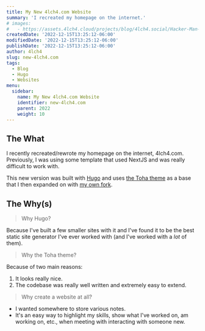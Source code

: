 ```yaml
---
title: My New 4lch4.com Website
summary: 'I recreated my homepage on the internet.'
# images:
#   - https://assets.4lch4.cloud/projects/blog/4lch4.social/Hacker-Man-0.jpeg
createdDate: '2022-12-15T13:25:12-06:00'
modifiedDate: '2022-12-15T13:25:12-06:00'
publishDate: '2022-12-15T13:25:12-06:00'
author: 4lch4
slug: new-4lch4.com
tags:
  - Blog
  - Hugo
  - Websites
menu:
  sidebar:
    name: My New 4lch4.com Website
    identifier: new-4lch4.com
    parent: 2022
    weight: 10
---
```


## The What

I recently recreated/rewrote my homepage on the internet, 4lch4.com. Previously, I was using some template that used NextJS and was really difficult to work with.

This new version was built with [Hugo][0] and uses [the Toha theme][1] as a base that I then expanded on with [my own fork][2].

## The Why(s)

> Why Hugo?

Because I've built a few smaller sites with it and I've found it to be the best static site generator I've ever worked with (and I've worked with a _lot_ of them).

> Why the Toha theme?

Because of two main reasons:

1. It looks really nice.
2. The codebase was really well written and extremely easy to extend.

> Why create a website at all?

- I wanted somewhere to store various notes.
- It's an easy way to highlight my skills, show what I've worked on, am working on, etc., when meeting with interacting with someone new.

[0]: https://gohugo.io
[1]: https://github.com/hugo-toha/toha
[2]: https://git.4lch4.io/4lch4/Toha-Theme

